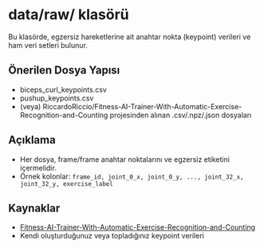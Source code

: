 # data/raw/ klasörü

Bu klasörde, egzersiz hareketlerine ait anahtar nokta (keypoint) verileri ve ham veri setleri bulunur.

## Önerilen Dosya Yapısı
- biceps_curl_keypoints.csv
- pushup_keypoints.csv
- (veya) RiccardoRiccio/Fitness-AI-Trainer-With-Automatic-Exercise-Recognition-and-Counting projesinden alınan .csv/.npz/.json dosyaları

## Açıklama
- Her dosya, frame/frame anahtar noktalarını ve egzersiz etiketini içermelidir.
- Örnek kolonlar: `frame_id, joint_0_x, joint_0_y, ..., joint_32_x, joint_32_y, exercise_label`

## Kaynaklar
- [Fitness-AI-Trainer-With-Automatic-Exercise-Recognition-and-Counting](https://github.com/RiccardoRiccio/Fitness-AI-Trainer-With-Automatic-Exercise-Recognition-and-Counting)
- Kendi oluşturduğunuz veya topladığınız keypoint verileri 